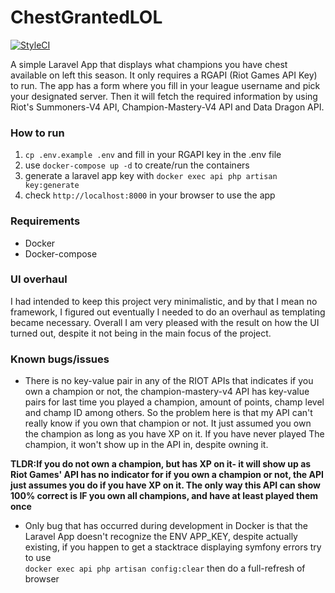 # ChestGrantedLOL

[![StyleCI](https://github.styleci.io/repos/313168965/shield?branch=main)](https://github.styleci.io/repos/313168965?branch=main)

A simple Laravel App that displays what champions you have chest available on left this season.
It only requires a RGAPI (Riot Games API Key) to run. The app has a form where you fill in your league username
and pick your designated server. Then it will fetch the required information by using Riot's Summoners-V4 API,
Champion-Mastery-V4 API and Data Dragon API.


### How to run
1. `cp .env.example .env` and fill in your RGAPI key in the .env file
2. use `docker-compose up -d` to create/run the containers
3. generate a laravel app key with `docker exec api php artisan key:generate`
4. check `http://localhost:8000` in your browser to use the app

### Requirements
* Docker
* Docker-compose


### UI overhaul
I had intended to keep this project very minimalistic, and by that I mean no framework,
I figured out eventually I needed to do an overhaul as templating became necessary. Overall I am very
pleased with the result on how the UI turned out, despite it not being in the main focus of the project.

### Known bugs/issues
*  There is no key-value pair in any of the RIOT APIs that indicates if you own a champion
   or not, the champion-mastery-v4 API has key-value pairs for last time you played
   a champion, amount of points, champ level and champ ID among others.
   So the problem here is that my API can't really know if you own that champion or not.
   It just assumed you own the champion as long as you have XP on it. If you have never played
   The champion, it won't show up in the API in, despite owning it.

**TLDR:If you do not own a champion, but has XP on it- it will show up as Riot Games' API
has no indicator for if you own a champion or not,
the API just assumes you do if you have XP on it. The only way this API can show 100% correct is
IF you own all champions,
and have at least played them once**

* Only bug that has occurred during development in Docker is that the Laravel App doesn't recognize the ENV APP_KEY,
despite actually existing, if you happen to get a stacktrace displaying symfony errors try to use \
`docker exec api php artisan config:clear` then do a full-refresh of browser

